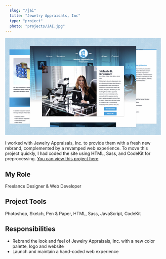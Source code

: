 ```yaml
---
  slug: "/jai"
  title: "Jewelry Appraisals, Inc"
  type: "project"
  photo: "projects/JAI.jpg"
---
```


<img src="project_photos/JAI.jpg" alt="Jewelry Appraisals, Inc" />

<br />

I worked with Jewelry Appraisals, Inc. to provide them with a fresh new rebrand, complemented by a revamped web experience. To move this project quickly, I had coded the site using HTML, Sass, and CodeKit for preprocessing. [You can view this project here](http://jewelryappraisalsinc.com/)

## My Role
Freelance Designer & Web Developer

## Project Tools
Photoshop, Sketch, Pen & Paper, HTML, Sass, JavaScript, CodeKit

## Responsibilities
- Rebrand the look and feel of Jewelry Appraisals, Inc. with a new color palette, logo and website
- Launch and maintain a hand-coded web experience
